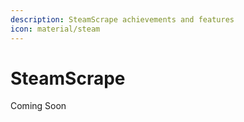 ```yaml
---
description: SteamScrape achievements and features
icon: material/steam
---
```


# SteamScrape

Coming Soon
